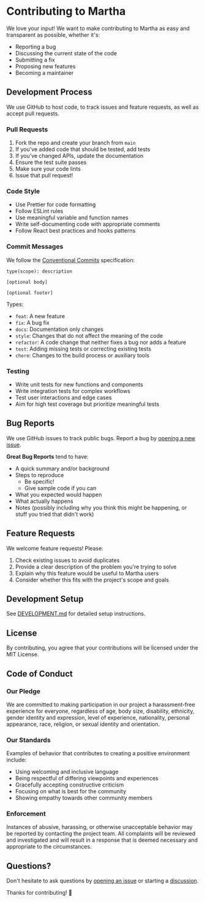 # Contributing to Martha

We love your input! We want to make contributing to Martha as easy and transparent as possible, whether it's:

- Reporting a bug
- Discussing the current state of the code
- Submitting a fix
- Proposing new features
- Becoming a maintainer

## Development Process

We use GitHub to host code, to track issues and feature requests, as well as accept pull requests.

### Pull Requests

1. Fork the repo and create your branch from `main`
2. If you've added code that should be tested, add tests
3. If you've changed APIs, update the documentation
4. Ensure the test suite passes
5. Make sure your code lints
6. Issue that pull request!

### Code Style

- Use Prettier for code formatting
- Follow ESLint rules
- Use meaningful variable and function names
- Write self-documenting code with appropriate comments
- Follow React best practices and hooks patterns

### Commit Messages

We follow the [Conventional Commits](https://conventionalcommits.org/) specification:

```
type(scope): description

[optional body]

[optional footer]
```

Types:
- `feat`: A new feature
- `fix`: A bug fix
- `docs`: Documentation only changes
- `style`: Changes that do not affect the meaning of the code
- `refactor`: A code change that neither fixes a bug nor adds a feature
- `test`: Adding missing tests or correcting existing tests
- `chore`: Changes to the build process or auxiliary tools

### Testing

- Write unit tests for new functions and components
- Write integration tests for complex workflows
- Test user interactions and edge cases
- Aim for high test coverage but prioritize meaningful tests

## Bug Reports

We use GitHub issues to track public bugs. Report a bug by [opening a new issue](https://github.com/karstegg/martha-assistant-system/issues).

**Great Bug Reports** tend to have:

- A quick summary and/or background
- Steps to reproduce
  - Be specific!
  - Give sample code if you can
- What you expected would happen
- What actually happens
- Notes (possibly including why you think this might be happening, or stuff you tried that didn't work)

## Feature Requests

We welcome feature requests! Please:

1. Check existing issues to avoid duplicates
2. Provide a clear description of the problem you're trying to solve
3. Explain why this feature would be useful to Martha users
4. Consider whether this fits with the project's scope and goals

## Development Setup

See [DEVELOPMENT.md](./docs/DEVELOPMENT.md) for detailed setup instructions.

## License

By contributing, you agree that your contributions will be licensed under the MIT License.

## Code of Conduct

### Our Pledge

We are committed to making participation in our project a harassment-free experience for everyone, regardless of age, body size, disability, ethnicity, gender identity and expression, level of experience, nationality, personal appearance, race, religion, or sexual identity and orientation.

### Our Standards

Examples of behavior that contributes to creating a positive environment include:

- Using welcoming and inclusive language
- Being respectful of differing viewpoints and experiences
- Gracefully accepting constructive criticism
- Focusing on what is best for the community
- Showing empathy towards other community members

### Enforcement

Instances of abusive, harassing, or otherwise unacceptable behavior may be reported by contacting the project team. All complaints will be reviewed and investigated and will result in a response that is deemed necessary and appropriate to the circumstances.

## Questions?

Don't hesitate to ask questions by [opening an issue](https://github.com/karstegg/martha-assistant-system/issues) or starting a [discussion](https://github.com/karstegg/martha-assistant-system/discussions).

Thanks for contributing! 🎉